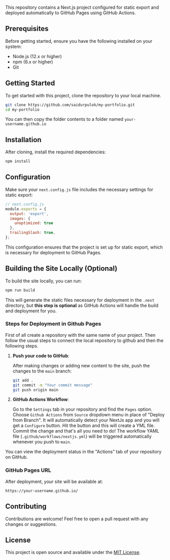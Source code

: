
This repository contains a Next.js project configured for static export and deployed automatically to GitHub Pages using GitHub Actions.

## Prerequisites

Before getting started, ensure you have the following installed on your system:
- Node.js (12.x or higher)
- npm (6.x or higher)
- Git

## Getting Started

To get started with this project, clone the repository to your local machine.

```bash
git clone https://github.com/saidurpulok/my-portfolio.git
cd my-portfolio
```

You can then copy the folder contents to a folder named `your-username.github.io`

## Installation

After cloning, install the required dependencies:

```bash
npm install
```

## Configuration

Make sure your `next.config.js` file includes the necessary settings for static export:

```js
// next.config.js
module.exports = {
  output: 'export',
  images: {
    unoptimized: true
  },
  trailingSlash: true,
};
```

This configuration ensures that the project is set up for static export, which is necessary for deployment to GitHub Pages.

## Building the Site Locally (Optional)

To build the site locally, you can run:

```bash
npm run build
```

This will generate the static files necessary for deployment in the `.next` directory, but **this step is optional** as GitHub Actions will handle the build and deployment for you.


### Steps for Deployment in Github Pages

First of all create a repository with the same name of your project. Then follow the usual steps to connect the local repository to github and then the following steps.

1. **Push your code to GitHub**:

   After making changes or adding new content to the site, push the changes to the `main` branch:

   ```bash
   git add .
   git commit -m "Your commit message"
   git push origin main
   ```

2. **GitHub Actions Workflow**:
   
   Go to the `Settings` tab in your repository and find the `Pages` option. Choose `Github Actions` from `Source` dropdown menu in place of "Deploy from Branch". It will automatically detect your NextJs app and you will get a `Configure` button. Hit the button and this will create a YML file. Commit the change and that's all you need to do!
   The workflow YAML file (`.github/workflows/nextjs.yml`) will be triggered automatically whenever you push to `main`.

You can view the deployment status in the "Actions" tab of your repository on GitHub.

### GitHub Pages URL

After deployment, your site will be available at:

```
https://your-username.github.io/
```


## Contributing

Contributions are welcome! Feel free to open a pull request with any changes or suggestions.

## License

This project is open source and available under the [MIT License](LICENSE).
```